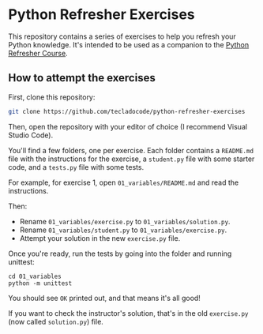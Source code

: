 # Python Refresher Exercises

This repository contains a series of exercises to help you refresh your Python knowledge. It's intended to be used as a companion to the [Python Refresher Course](https://tecladocode.com/python-refresher).

## How to attempt the exercises

First, clone this repository:

```bash
git clone https://github.com/tecladocode/python-refresher-exercises
```

Then, open the repository with your editor of choice (I recommend Visual Studio Code).

You'll find a few folders, one per exercise. Each folder contains a `README.md` file with the instructions for the exercise, a `student.py` file with some starter code, and a `tests.py` file with some tests.

For example, for exercise 1, open `01_variables/README.md` and read the instructions.

Then:

- Rename `01_variables/exercise.py` to `01_variables/solution.py`.
- Rename `01_variables/student.py` to `01_variables/exercise.py`.
- Attempt your solution in the new `exercise.py` file.

Once you're ready, run the tests by going into the folder and running unittest:

```
cd 01_variables
python -m unittest
```

You should see `OK` printed out, and that means it's all good!

If you want to check the instructor's solution, that's in the old `exercise.py` (now called `solution.py`) file.
